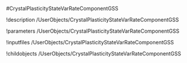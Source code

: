 <!-- MOOSE Object Documentation Stub: Remove this when content is added. -->
#CrystalPlasticityStateVarRateComponentGSS

!description /UserObjects/CrystalPlasticityStateVarRateComponentGSS

!parameters /UserObjects/CrystalPlasticityStateVarRateComponentGSS

!inputfiles /UserObjects/CrystalPlasticityStateVarRateComponentGSS

!childobjects /UserObjects/CrystalPlasticityStateVarRateComponentGSS
